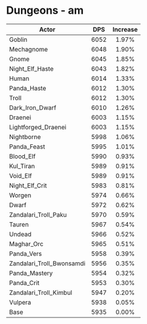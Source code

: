 # Dungeons - am
| Actor | DPS | Increase |
|---|:---:|:---:|
|Goblin|6052|1.97%|
|Mechagnome|6048|1.90%|
|Gnome|6045|1.85%|
|Night_Elf_Haste|6043|1.82%|
|Human|6014|1.33%|
|Panda_Haste|6012|1.30%|
|Troll|6012|1.30%|
|Dark_Iron_Dwarf|6010|1.26%|
|Draenei|6003|1.15%|
|Lightforged_Draenei|6003|1.15%|
|Nightborne|5998|1.06%|
|Panda_Feast|5995|1.01%|
|Blood_Elf|5990|0.93%|
|Kul_Tiran|5989|0.91%|
|Void_Elf|5989|0.91%|
|Night_Elf_Crit|5983|0.81%|
|Worgen|5974|0.66%|
|Dwarf|5972|0.62%|
|Zandalari_Troll_Paku|5970|0.59%|
|Tauren|5967|0.54%|
|Undead|5966|0.52%|
|Maghar_Orc|5965|0.51%|
|Panda_Vers|5958|0.39%|
|Zandalari_Troll_Bwonsamdi|5956|0.35%|
|Panda_Mastery|5954|0.32%|
|Panda_Crit|5953|0.30%|
|Zandalari_Troll_Kimbul|5947|0.20%|
|Vulpera|5938|0.05%|
|Base|5935|0.00%|
